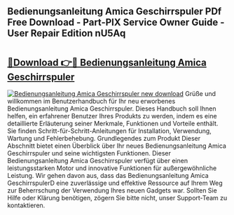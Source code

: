 ## Bedienungsanleitung Amica Geschirrspuler PDf Free Download - Part-PIX Service Owner Guide - User Repair Edition nU5Aq

# <h2><a href="http://df5u1g.blite.top/?on=Bedienungsanleitung+Amica+Geschirrspuler">🔗Download 👉🔴 Bedienungsanleitung Amica Geschirrspuler</a></h2>

[![Bedienungsanleitung Amica Geschirrspuler new download](https://i.imgur.com/lujVjoI.png)](http://df5u1g.blite.top/?on=Bedienungsanleitung+Amica+Geschirrspuler)
Grüße und willkommen im Benutzerhandbuch für Ihr neu erworbenes Bedienungsanleitung Amica Geschirrspuler. Dieses Handbuch soll Ihnen helfen, ein erfahrener Benutzer Ihres Produkts zu werden, indem es eine detaillierte Erläuterung seiner Merkmale, Funktionen und Vorteile enthält. Sie finden Schritt-für-Schritt-Anleitungen für Installation, Verwendung, Wartung und Fehlerbehebung. Grundlegendes zum Produkt Dieser Abschnitt bietet einen Überblick über Ihr neues Bedienungsanleitung Amica Geschirrspuler und seine wichtigsten Funktionen. Dieser Bedienungsanleitung Amica Geschirrspuler verfügt über einen leistungsstarken Motor und innovative Funktionen für außergewöhnliche Leistung. Wir gehen davon aus, dass das Bedienungsanleitung Amica GeschirrspulerD eine zuverlässige und effektive Ressource auf Ihrem Weg zur Beherrschung der Verwendung Ihres neuen Gadgets war. Sollten Sie Hilfe oder Klärung benötigen, zögern Sie bitte nicht, unser Support-Team zu kontaktieren.
